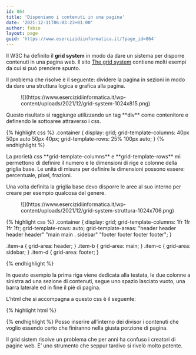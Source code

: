 ```yaml
---
id: 864
title: 'Disponiamo i contenuti in una pagina'
date: '2021-12-11T06:03:23+01:00'
author: fabio
layout: page
guid: 'https://www.esercizidiinformatica.it/?page_id=864'
---
```


Il W3C ha definito il **grid system** in modo da dare un sistema per disporre contenuti in una pagina web. Il sito [The grid system](http://www.thegridsystem.org) contiene molti esempi da cui si può prendere spunto.

Il problema che risolve è il seguente: dividere la pagina in sezioni in modo da dare una struttura logica e grafica alla pagina.

<figure class="wp-block-image size-large">![](https://www.esercizidiinformatica.it/wp-content/uploads/2021/12/grid-system-1024x815.png)</figure>Questo risultato si raggiunge utilizzando un tag **div** come contenitore e definendo le sottoaree attraverso i css.


{% highlight css %}
.container {
  display: grid;
  grid-template-columns: 40px 50px auto 50px 40px;
  grid-template-rows: 25% 100px auto;
}
{% endhighlight %}

</div>La prorietà css **grid-template-columns** e **grid-template-rows** mi permettono di definire il numero e le dimensioni di rige e colonne della griglia base. Le unità di misura per definire le dimensioni possono essere: percentuale, pixel, frazioni.

Una volta definita la griglia base devo disporre le aree al suo interno per creare per esempio qualcosa del genere.

<figure class="wp-block-image size-large">![](https://www.esercizidiinformatica.it/wp-content/uploads/2021/12/grid-system-struttura-1024x706.png)</figure>
{% highlight css %}
.container {
  display: grid;
  grid-template-columns: 1fr 1fr 1fr 1fr;
  grid-template-rows: auto;
  grid-template-areas: 
    "header header header header"
    "main main . sidebar"
    "footer footer footer footer";
}

.item-a {
  grid-area: header;
}
.item-b {
  grid-area: main;
}
.item-c {
  grid-area: sidebar;
}
.item-d {
  grid-area: footer;
}

{% endhighlight %}

</div>In questo esempio la prima riga viene dedicata alla testata, le due colonne a sinistra ad una sezione di contenuti, segue uno spazio lasciato vuoto, una barra laterale ed in fine il piè di pagina.

L’html che si accompagna a questo css è il seguente:


{% highlight html %}
<div class="container" >
    <div class="item-a"></div>
    <div class="item-b"></div>
    <div class="item-c"></div>
    <div class="item-d"></div>
</div>
{% endhighlight %}

</div>Posso inserire all’interno dei divisor i contenuti che voglio essendo certo che finiranno nella giusta porzione di pagina.

Il grid sistem risolve un problema che per anni ha confuso i creatori di pagine web. E’ uno strumento che seppur tardivo si rivelò molto potente.